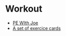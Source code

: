 # Workout

* [PE WIth Joe](https://www.thebodycoach.com/blog/pe-with-joe-1254.html)
* [A set of exercice cards](../_files/visual_aid_cards_move-to_improve_elementary)

